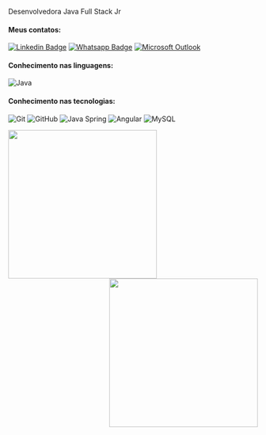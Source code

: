 

 Desenvolvedora Java Full Stack Jr 

#### Meus contatos:
[![Linkedin Badge](https://img.shields.io/badge/LinkedIn-0077B5?style=for-the-badge&logo=linkedin&logoColor=white)](https://www.linkedin.com/in/fernanda-silva-66284a215/)
[![Whatsapp Badge](https://img.shields.io/badge/WhatsApp-25D366?style=for-the-badge&logo=whatsapp&logoColor=white&link=https://api.whatsapp.com/send?phone=5511972279090)](https://api.whatsapp.com/send?phone=5511977879413)
[![Microsoft Outlook](https://img.shields.io/badge/Microsoft_Outlook-0078D4?style=for-the-badge&logo=microsoft-outlook&logoColor=white)](mailto:lefeee1422@gmail.com)

#### Conhecimento nas linguagens:
![Java](https://img.shields.io/badge/-Java-000000?style=flat&logo=java)


#### Conhecimento nas tecnologias:
![Git](https://img.shields.io/badge/-Git-222222?style=flat&logo=git&logoColor=F05032)
![GitHub](https://img.shields.io/badge/-GitHub-222222?style=flat&logo=github&logoColor=181717)
![Java Spring](https://img.shields.io/badge/-Spring-222222?style=flat&logo=spring&logoColor=6DB33F)
![Angular](https://img.shields.io/badge/-Angular-DD0031?style=flat-square&logo=angular)
![MySQL](https://img.shields.io/badge/-MySQL-black?style=flat-square&logo=mysql)

<img align="left"  width="300px" src="https://github-readme-stats.vercel.app/api/top-langs/?username=Fernanda2207&layout=compact&theme=vision-friendly-dark" />
<img align="right" width="300px" src="https://github-readme-stats.vercel.app/api?username=Fernanda2207&show_icons=true,css&layout=compact&theme=vision-friendly-dark" />
